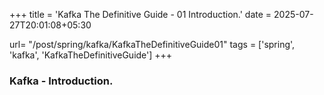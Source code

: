 +++
title = 'Kafka The Definitive Guide - 01 Introduction.'
date = 2025-07-27T20:01:08+05:30

url= "/post/spring/kafka/KafkaTheDefinitiveGuide01"
tags = ['spring', 'kafka', 'KafkaTheDefinitiveGuide']
+++

### **Kafka - Introduction.**
